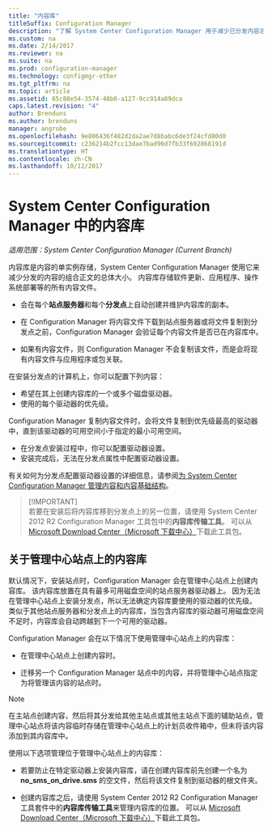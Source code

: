 ```yaml
---
title: "内容库"
titleSuffix: Configuration Manager
description: "了解 System Center Configuration Manager 用于减少已分发内容总大小的内容库的信息。"
ms.custom: na
ms.date: 2/14/2017
ms.reviewer: na
ms.suite: na
ms.prod: configuration-manager
ms.technology: configmgr-other
ms.tgt_pltfrm: na
ms.topic: article
ms.assetid: 65c88e54-3574-48b0-a127-9cc914a89dca
caps.latest.revision: "4"
author: Brenduns
ms.author: brenduns
manager: angrobe
ms.openlocfilehash: 9e806436f482d2da2ae7d8babc6de3f24cfd80d0
ms.sourcegitcommit: c236214b2fcc13dae7bad96d7fb33f692868191d
ms.translationtype: HT
ms.contentlocale: zh-CN
ms.lasthandoff: 10/12/2017
---
```

# <a name="the-content-library-in-system-center-configuration-manager"></a>System Center Configuration Manager 中的内容库

*适用范围：System Center Configuration Manager (Current Branch)*

内容库是内容的单实例存储，System Center Configuration Manager 使用它来减少分发的内容的组合正文的总体大小。 内容库存储软件更新、应用程序、操作系统部署等的所有内容文件。

 - 会在每个**站点服务器**和每个**分发点**上自动创建并维护内容库的副本。

 - 在 Configuration Manager 将内容文件下载到站点服务器或将文件复制到分发点之前，Configuration Manager 会验证每个内容文件是否已在内容库中。
 - 如果有内容文件，则 Configuration Manager 不会复制该文件，而是会将现有内容文件与应用程序或包关联。

在安装分发点的计算机上，你可以配置下列内容：

- 希望在其上创建内容库的一个或多个磁盘驱动器。
- 使用的每个驱动器的优先级。

Configuration Manager 复制内容文件时，会将文件复制到优先级最高的驱动器中，直到该驱动器的可用空间小于指定的最小可用空间。
- 在分发点安装过程中，你可以配置驱动器设置。
- 安装完成后，无法在分发点属性中配置驱动器设置。


有关如何为分发点配置驱动器设置的详细信息，请参阅[为 System Center Configuration Manager 管理内容和内容基础结构](../../../core/servers/deploy/configure/manage-content-and-content-infrastructure.md)。  


>  [!IMPORTANT]  
>  若要在安装后将内容库移到分发点上的另一位置，请使用 System Center 2012 R2 Configuration Manager 工具包中的**内容库传输工具**。 可以从 [Microsoft Download Center（Microsoft 下载中心）](http://go.microsoft.com/fwlink/?LinkId=279566)下载此工具包。  

## <a name="about-the-content-library-on-the-central-administration-site"></a>关于管理中心站点上的内容库  
 默认情况下，安装站点时，Configuration Manager 会在管理中心站点上创建内容库。 该内容库放置在具有最多可用磁盘空间的站点服务器驱动器上。 因为无法在管理中心站点上安装分发点，所以无法确定内容库要使用的驱动器的优先级。 类似于其他站点服务器和分发点上的内容库，当包含内容库的驱动器可用磁盘空间不足时，内容库会自动跨越到下一个可用的驱动器。  

 Configuration Manager 会在以下情况下使用管理中心站点上的内容库：  

-   在管理中心站点上创建内容时。  

-   迁移另一个 Configuration Manager 站点中的内容，并将管理中心站点指定为将管理该内容的站点时。  

> [!NOTE]  
>  在主站点创建内容，然后将其分发给其他主站点或其他主站点下面的辅助站点，管理中心站点将该内容临时存储在管理中心站点上的计划员收件箱中，但未将该内容添加到其内容库中。  

 使用以下选项管理位于管理中心站点上的内容库：  

-   若要防止在特定驱动器上安装内容库，请在创建内容库前先创建一个名为 **no_sms_on_drive.sms** 的空文件，然后将该文件复制到驱动器的根文件夹。  

-   创建内容库之后，请使用 System Center 2012 R2 Configuration Manager 工具套件中的**内容库传输工具**来管理内容库的位置。 可以从 [Microsoft Download Center（Microsoft 下载中心）](http://go.microsoft.com/fwlink/?LinkId=279566)下载此工具包。  
